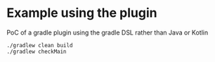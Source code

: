 # Example using the plugin
PoC of a gradle plugin using the gradle DSL rather than Java or Kotlin

```
./gradlew clean build
./gradlew checkMain
```